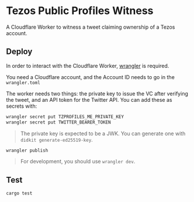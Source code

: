 # Tezos Public Profiles Witness

A Cloudflare Worker to witness a tweet claiming ownership of a Tezos account.

## Deploy

In order to interact with the Cloudflare Worker, [wrangler](https://developers.cloudflare.com/workers/cli-wrangler/install-update#additional-installation-instructions) is required.

You need a Cloudflare account, and the Account ID needs to go in the 
`wrangler.toml`

The worker needs two things: the private key to issue the VC after verifying the
tweet, and an API token for the Twitter API. You can add these as secrets with:
```bash
wrangler secret put TZPROFILES_ME_PRIVATE_KEY
wrangler secret put TWITTER_BEARER_TOKEN
```
> The private key is expected to be a JWK. You can generate one with
> `didkit generate-ed25519-key`.

```bash
wrangler publish
```
> For development, you should use `wrangler dev`.

## Test
```bash
cargo test
```
